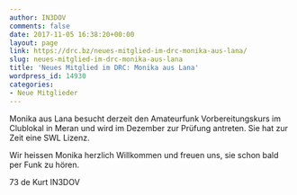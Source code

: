 ```yaml
---
author: IN3DOV
comments: false
date: 2017-11-05 16:38:20+00:00
layout: page
link: https://drc.bz/neues-mitglied-im-drc-monika-aus-lana/
slug: neues-mitglied-im-drc-monika-aus-lana
title: 'Neues Mitglied im DRC: Monika aus Lana'
wordpress_id: 14930
categories:
- Neue Mitglieder
---
```


Monika aus Lana besucht derzeit den Amateurfunk Vorbereitungskurs im Clublokal in Meran und wird im Dezember zur Prüfung antreten. Sie hat zur Zeit eine SWL Lizenz.

Wir heissen Monika herzlich Willkommen und freuen uns, sie schon bald per Funk zu hören.

73 de Kurt IN3DOV
